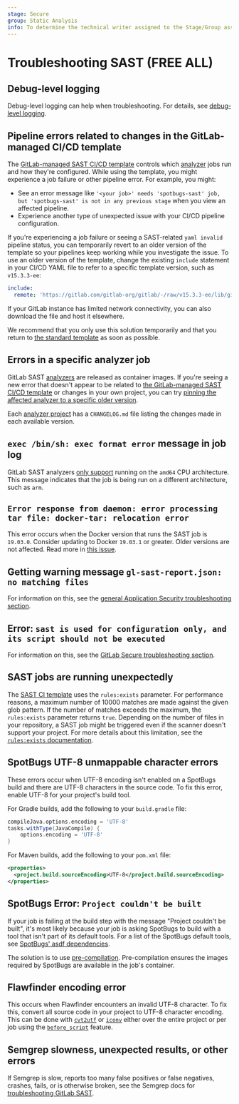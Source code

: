 ```yaml
---
stage: Secure
group: Static Analysis
info: To determine the technical writer assigned to the Stage/Group associated with this page, see https://about.gitlab.com/handbook/product/ux/technical-writing/#assignments
---
```


# Troubleshooting SAST **(FREE ALL)**

## Debug-level logging

Debug-level logging can help when troubleshooting. For details, see
[debug-level logging](../index.md#debug-level-logging).

## Pipeline errors related to changes in the GitLab-managed CI/CD template

The [GitLab-managed SAST CI/CD template](index.md#configure-sast-in-your-cicd-yaml) controls which [analyzer](analyzers.md) jobs run and how they're configured. While using the template, you might experience a job failure or other pipeline error. For example, you might:

- See an error message like `'<your job>' needs 'spotbugs-sast' job, but 'spotbugs-sast' is not in any previous stage` when you view an affected pipeline.
- Experience another type of unexpected issue with your CI/CD pipeline configuration.

If you're experiencing a job failure or seeing a SAST-related `yaml invalid` pipeline status, you can temporarily revert to an older version of the template so your pipelines keep working while you investigate the issue. To use an older version of the template, change the existing `include` statement in your CI/CD YAML file to refer to a specific template version, such as `v15.3.3-ee`:

```yaml
include:
  remote: 'https://gitlab.com/gitlab-org/gitlab/-/raw/v15.3.3-ee/lib/gitlab/ci/templates/Jobs/SAST.gitlab-ci.yml'
```

If your GitLab instance has limited network connectivity, you can also download the file and host it elsewhere.

We recommend that you only use this solution temporarily and that you return to [the standard template](index.md#configure-sast-in-your-cicd-yaml) as soon as possible.

## Errors in a specific analyzer job

GitLab SAST [analyzers](analyzers.md) are released as container images.
If you're seeing a new error that doesn't appear to be related to [the GitLab-managed SAST CI/CD template](index.md#configure-sast-in-your-cicd-yaml) or changes in your own project, you can try [pinning the affected analyzer to a specific older version](index.md#pinning-to-minor-image-version).

Each [analyzer project](analyzers.md#sast-analyzers) has a `CHANGELOG.md` file listing the changes made in each available version.

## `exec /bin/sh: exec format error` message in job log

GitLab SAST analyzers [only support](index.md#requirements) running on the `amd64` CPU architecture.
This message indicates that the job is being run on a different architecture, such as `arm`.

## `Error response from daemon: error processing tar file: docker-tar: relocation error`

This error occurs when the Docker version that runs the SAST job is `19.03.0`.
Consider updating to Docker `19.03.1` or greater. Older versions are not
affected. Read more in
[this issue](https://gitlab.com/gitlab-org/gitlab/-/issues/13830#note_211354992 "Current SAST container fails").

## Getting warning message `gl-sast-report.json: no matching files`

For information on this, see the [general Application Security troubleshooting section](../../../ci/jobs/job_artifacts_troubleshooting.md#error-message-no-files-to-upload).

## Error: `sast is used for configuration only, and its script should not be executed`

For information on this, see the [GitLab Secure troubleshooting section](../index.md#error-job-is-used-for-configuration-only-and-its-script-should-not-be-executed).

## SAST jobs are running unexpectedly

The [SAST CI template](https://gitlab.com/gitlab-org/gitlab/-/blob/master/lib/gitlab/ci/templates/Security/SAST.gitlab-ci.yml)
uses the `rules:exists` parameter. For performance reasons, a maximum number of 10000 matches are
made against the given glob pattern. If the number of matches exceeds the maximum, the `rules:exists`
parameter returns `true`. Depending on the number of files in your repository, a SAST job might be
triggered even if the scanner doesn't support your project. For more details about this limitation,
see the [`rules:exists` documentation](../../../ci/yaml/index.md#rulesexists).

## SpotBugs UTF-8 unmappable character errors

These errors occur when UTF-8 encoding isn't enabled on a SpotBugs build and there are UTF-8
characters in the source code. To fix this error, enable UTF-8 for your project's build tool.

For Gradle builds, add the following to your `build.gradle` file:

```gradle
compileJava.options.encoding = 'UTF-8'
tasks.withType(JavaCompile) {
    options.encoding = 'UTF-8'
}
```

For Maven builds, add the following to your `pom.xml` file:

```xml
<properties>
  <project.build.sourceEncoding>UTF-8</project.build.sourceEncoding>
</properties>
```

## SpotBugs Error: `Project couldn't be built`

If your job is failing at the build step with the message "Project couldn't be built", it's most likely because your job is asking SpotBugs to build with a tool that isn't part of its default tools. For a list of the SpotBugs default tools, see [SpotBugs' asdf dependencies](https://gitlab.com/gitlab-org/security-products/analyzers/spotbugs/-/raw/master/config/.tool-versions).

The solution is to use [pre-compilation](index.md#pre-compilation). Pre-compilation ensures the images required by SpotBugs are available in the job's container.

## Flawfinder encoding error

This occurs when Flawfinder encounters an invalid UTF-8 character. To fix this, convert all source code in your project to UTF-8 character encoding. This can be done with [`cvt2utf`](https://github.com/x1angli/cvt2utf) or [`iconv`](https://www.gnu.org/software/libiconv/documentation/libiconv-1.13/iconv.1.html) either over the entire project or per job using the [`before_script`](../../../ci/yaml/index.md#before_script) feature.

## Semgrep slowness, unexpected results, or other errors

If Semgrep is slow, reports too many false positives or false negatives, crashes, fails, or is otherwise broken, see the Semgrep docs for [troubleshooting GitLab SAST](https://semgrep.dev/docs/troubleshooting/semgrep-ci/#troubleshooting-gitlab-sast).
